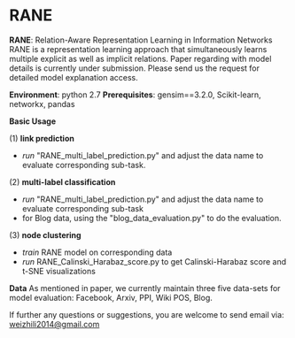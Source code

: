 # RANE

**RANE**: Relation-Aware Representation Learning in Information Networks
RANE is a representation learning approach that simultaneously learns multiple explicit as well as implicit relations.  Paper regarding with model details is currently under submission.  Please send us the request for detailed model explanation access. 

**Environment**: python 2.7
**Prerequisites**: gensim==3.2.0, Scikit-learn, networkx, pandas

**Basic Usage**

(1) **link prediction**
- *run* "RANE_multi_label_prediction.py" and adjust the data name to evaluate corresponding sub-task.

(2) **multi-label classification**
- *run* "RANE_multi_label_prediction.py" and adjust the data name to evaluate corresponding sub-task
- for Blog data, using the "blog_data_evaluation.py" to do the evaluation.

(3) **node clustering**
- *train* RANE model on corresponding data
- *run* RANE_Calinski_Harabaz_score.py to get Calinski-Harabaz score and t-SNE visualizations

**Data**
As mentioned in paper, we currently maintain three five data-sets for model evaluation: Facebook, Arxiv, PPI, Wiki POS, Blog.

If further any questions or suggestions, you are welcome to send email via: weizhili2014@gmail.com
